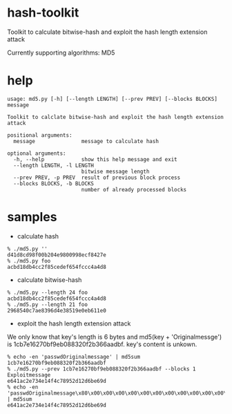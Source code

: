 hash-toolkit
============

Toolkit to calculate bitwise-hash and exploit the hash length extension attack

Currently supporting algorithms: MD5

help
====

```
usage: md5.py [-h] [--length LENGTH] [--prev PREV] [--blocks BLOCKS] message

Toolkit to calclate bitwise-hash and exploit the hash length extension attack

positional arguments:
  message               message to calculate hash

optional arguments:
  -h, --help            show this help message and exit
  --length LENGTH, -l LENGTH
                        bitwise message length
  --prev PREV, -p PREV  result of previous block process
  --blocks BLOCKS, -b BLOCKS
                        number of already processed blocks
```

samples
=======

- calculate hash
```
% ./md5.py ''
d41d8cd98f00b204e9800998ecf8427e
% ./md5.py foo
acbd18db4cc2f85cedef654fccc4a4d8
```

- calculate bitwise-hash
```
% ./md5.py --length 24 foo
acbd18db4cc2f85cedef654fccc4a4d8
% ./md5.py --length 21 foo
2968540c7ae8396d4e38519e0eb611e0
```

- exploit the hash length extension attack

We only know that key's length is 6 bytes and md5(key + 'Originalmessge') is 1cb7e16270bf9eb088320f2b366aadbf.
key's content is unkown.
```
% echo -en 'passwdOriginalmessage' | md5sum
1cb7e16270bf9eb088320f2b366aadbf
% ./md5.py --prev 1cb7e16270bf9eb088320f2b366aadbf --blocks 1 Exploitmessage
e641ac2e734e14f4c78952d12d6be69d
% echo -en 'passwdOriginalmessage\x80\x00\x00\x00\x00\x00\x00\x00\x00\x00\x00\x00\x00\x00\x00\x00\x00\x00\x00\x00\x00\x00\x00\x00\x00\x00\x00\x00\x00\x00\x00\x00\x00\x00\x00\xa8\x00\x00\x00\x00\x00\x00\x00Exploitmessage' | md5sum
e641ac2e734e14f4c78952d12d6be69d
```
